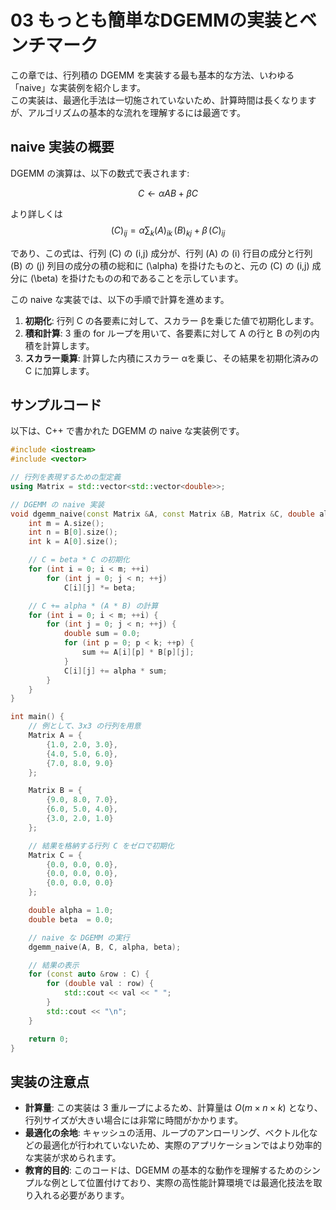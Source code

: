 # 03 もっとも簡単なDGEMMの実装とベンチマーク

この章では、行列積の DGEMM を実装する最も基本的な方法、いわゆる「naive」な実装例を紹介します。  
この実装は、最適化手法は一切施されていないため、計算時間は長くなりますが、アルゴリズムの基本的な流れを理解するには最適です。

## naive 実装の概要

DGEMM の演算は、以下の数式で表されます:

$$
C \gets \alpha A B + \beta C
$$

より詳しくは
$$
(C)_{ij} = \alpha \sum_{k} (A)_{ik} \, (B)_{kj} + \beta \, (C)_{ij}
$$

であり、この式は、行列 \(C\) の \(i,j\) 成分が、行列 \(A\) の \(i\) 行目の成分と行列 \(B\) の \(j\) 列目の成分の積の総和に \(\alpha\) を掛けたものと、元の \(C\) の \(i,j\) 成分に \(\beta\) を掛けたものの和であることを示しています。

この naive な実装では、以下の手順で計算を進めます。

1. **初期化**: 行列 C の各要素に対して、スカラー βを乗じた値で初期化します。  
2. **積和計算**: 3 重の for ループを用いて、各要素に対して A の行と B の列の内積を計算します。  
3. **スカラー乗算**: 計算した内積にスカラー αを乗じ、その結果を初期化済みの C に加算します。

## サンプルコード

以下は、C++ で書かれた DGEMM の naive な実装例です。

```cpp
#include <iostream>
#include <vector>

// 行列を表現するための型定義
using Matrix = std::vector<std::vector<double>>;

// DGEMM の naive 実装
void dgemm_naive(const Matrix &A, const Matrix &B, Matrix &C, double alpha, double beta) {
    int m = A.size();
    int n = B[0].size();
    int k = A[0].size();

    // C = beta * C の初期化
    for (int i = 0; i < m; ++i)
        for (int j = 0; j < n; ++j)
            C[i][j] *= beta;

    // C += alpha * (A * B) の計算
    for (int i = 0; i < m; ++i) {
        for (int j = 0; j < n; ++j) {
            double sum = 0.0;
            for (int p = 0; p < k; ++p) {
                sum += A[i][p] * B[p][j];
            }
            C[i][j] += alpha * sum;
        }
    }
}

int main() {
    // 例として、3x3 の行列を用意
    Matrix A = {
        {1.0, 2.0, 3.0},
        {4.0, 5.0, 6.0},
        {7.0, 8.0, 9.0}
    };

    Matrix B = {
        {9.0, 8.0, 7.0},
        {6.0, 5.0, 4.0},
        {3.0, 2.0, 1.0}
    };

    // 結果を格納する行列 C をゼロで初期化
    Matrix C = {
        {0.0, 0.0, 0.0},
        {0.0, 0.0, 0.0},
        {0.0, 0.0, 0.0}
    };

    double alpha = 1.0;
    double beta  = 0.0;

    // naive な DGEMM の実行
    dgemm_naive(A, B, C, alpha, beta);

    // 結果の表示
    for (const auto &row : C) {
        for (double val : row) {
            std::cout << val << " ";
        }
        std::cout << "\n";
    }

    return 0;
}
```

## 実装の注意点

- **計算量**: この実装は 3 重ループによるため、計算量は $O(m \times n \times k)$ となり、行列サイズが大きい場合には非常に時間がかかります。
- **最適化の余地**: キャッシュの活用、ループのアンローリング、ベクトル化などの最適化が行われていないため、実際のアプリケーションではより効率的な実装が求められます。
- **教育的目的**: このコードは、DGEMM の基本的な動作を理解するためのシンプルな例として位置付けており、実際の高性能計算環境では最適化技法を取り入れる必要があります。
